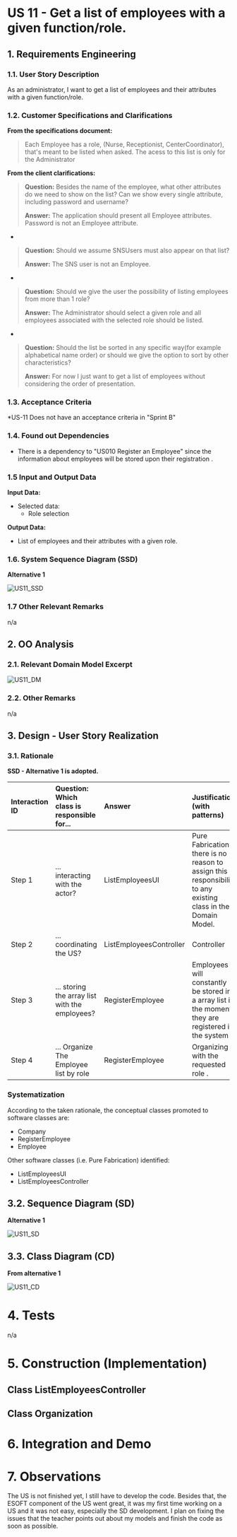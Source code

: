 # US 11 - Get a list of employees with a given function/role.

## 1. Requirements Engineering


### 1.1. User Story Description


As an administrator, I want to get a list of employees and their attributes with a given function/role.



### 1.2. Customer Specifications and Clarifications 


**From the specifications document:**

>	Each Employee has a role, (Nurse, Receptionist, CenterCoordinator), that's meant to be listed when asked.
>	The acess to this list is only for the Administrator



**From the client clarifications:**

> **Question:** Besides the name of the employee, what other attributes do we need to show on the list? Can we show every single attribute, including password and username?
>  
> **Answer:**  The application should present all Employee attributes.
Password is not an Employee attribute.

-

> **Question:** Should we assume SNSUsers must also appear on that list?
>  
> **Answer:** The SNS user is not an Employee.
-

> **Question:** Should we give the user the possibility of listing employees from more than 1 role?
>
> **Answer:** The Administrator should select a given role and all employees associated with the selected role should be listed.
- 
> **Question:** Should the list be sorted in any specific way(for example alphabetical name order) or should we give the option to sort by other characteristics?
>
> **Answer:** For now I just want to get a list of employees without considering the order of presentation.



### 1.3. Acceptance Criteria


*US-11 Does not have an acceptance criteria in "Sprint B"


### 1.4. Found out Dependencies


* There is a dependency to "US010 Register an Employee" since the information about employees will be stored upon their registration .


### 1.5 Input and Output Data


**Input Data:**

	
* Selected data:
	* Role selection


**Output Data:**

* List of employees and their attributes with a given role.


### 1.6. System Sequence Diagram (SSD)

**Alternative 1**

![US11_SSD](US11_SSD.svg)



### 1.7 Other Relevant Remarks

n/a


## 2. OO Analysis

### 2.1. Relevant Domain Model Excerpt 

![US11_DM](US11_DM.svg)

### 2.2. Other Remarks

n/a


## 3. Design - User Story Realization 

### 3.1. Rationale

**SSD - Alternative 1 is adopted.**

| Interaction ID | Question: Which class is responsible for... | Answer  | Justification (with patterns)  |
|:-------------  |:--------------------- |:------------|:---------------------------- |
| Step 1  		 |	... interacting with the actor? | ListEmployeesUI   |  Pure Fabrication: there is no reason to assign this responsibility to any existing class in the Domain Model.           |
| 			Step 2  		 |	... coordinating the US? | ListEmployeesController | Controller                             |
| 		Step 3	  		 |	... storing the array list with the employees? | RegisterEmployee   | Employees will constantly be stored in a array list in the moment they are registered in the system   |
| 			 Step 4 | ... Organize The Employee list by role | RegisterEmployee | Organizing with the requested role . 		


### Systematization ##

According to the taken rationale, the conceptual classes promoted to software classes are: 

 * Company
 * RegisterEmployee
 * Employee

Other software classes (i.e. Pure Fabrication) identified: 

 * ListEmployeesUI  
 * ListEmployeesController


## 3.2. Sequence Diagram (SD)

**Alternative 1**

![US11_SD](US11_SD.svg)


## 3.3. Class Diagram (CD)

**From alternative 1**

![US11_CD](US11_CD.svg)

# 4. Tests 

 <!-- **Test 1:** Check that it is not possible to create an instance of the Task class with null values. 

	@Test(expected = IllegalArgumentException.class)
		public void ensureNullIsNotAllowed() {
		Task instance = new Task(null, null, null, null, null, null, null);
	}
	

**Test 2:** Check that it is not possible to create an instance of the Task class with a reference containing less than five chars - AC2. 

	@Test(expected = IllegalArgumentException.class)
		public void ensureReferenceMeetsAC2() {
		Category cat = new Category(10, "Category 10");
		
		Task instance = new Task("Ab1", "Task Description", "Informal Data", "Technical Data", 3, 3780, cat);
	}


*It is also recommended to organize this content by subsections.* -->
n/a

# 5. Construction (Implementation) 


## Class ListEmployeesController  
<!--
		public boolean createTask(String ref, String designation, String informalDesc, 
			String technicalDesc, Integer duration, Double cost, Integer catId)() {
		
			Category cat = this.platform.getCategoryById(catId);
			
			Organization org;
			// ... (omitted)
			
			this.task = org.createTask(ref, designation, informalDesc, technicalDesc, duration, cost, cat);
			
			return (this.task != null);
		}
-->

## Class Organization

<!--
		public Task createTask(String ref, String designation, String informalDesc, 
			String technicalDesc, Integer duration, Double cost, Category cat)() {
		
	
			Task task = new Task(ref, designation, informalDesc, technicalDesc, duration, cost, cat);
			if (this.validateTask(task))
				return task;
			return null;
		}

-->

# 6. Integration and Demo 
<!--
* A new option on the Employee menu options was added.

* Some demo purposes some tasks are bootstrapped while system starts.

-->
# 7. Observations

The US is not finished yet, I still have to develop the code. Besides that, the ESOFT component of the US went great, it was my first time working on a US and it was not easy, especially the SD development. I plan on fixing the issues
that the teacher points out about my models and finish the code as soon as possible.





